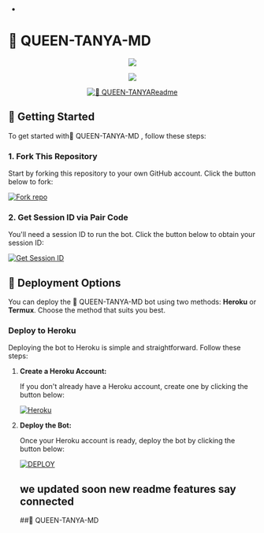 -

# 👑 QUEEN-TANYA-MD

<p align="center">
  <img src="https://readme-typing-svg.herokuapp.com?color=FF5733&center=true&vCenter=true&width=400&height=50&lines=Q...;U...,E...;E...;E...;N...;T...;TA...;TAN...;TANY...;TANYA+👑">
</p>

<p align="center">
  <img src="https://readme-typing-svg.herokuapp.com?color=FF5733&center=true&vCenter=true&width=500&height=50&lines=👑+QUEEN-TANYA-MD;A+Powerful+Multi-Device+WhatsApp+Bot;Developed+by+ICONIC-TECH+☠️">
</p>
<p align="center">
  <a href="https://github.com/QUEEN-TANYA-MD
"><img src="http://readme-typing-svg.herokuapp.com?color=red&center=true&vCenter=true&multiline=false&lines=👑 QUEEN-TANYA-MD
-+v1.0.0+MultiDevice;Developed+by+👑 QUEEN-TANYA-MD
~Xsid;Give+star+and+forks+this+Repo+🌟" alt="👑 QUEEN-TANYAReadme"></a>
</p>

## 🚀 Getting Started

To get started with👑 QUEEN-TANYA-MD
, follow these steps:

### 1. Fork This Repository

Start by forking this repository to your own GitHub account. Click the button below to fork:

<a href='https://github.com//fork' target="_blank"><img alt='Fork repo' src='https://img.shields.io/badge/Fork This Repo-black?style=for-the-badge&logo=git&logoColor=white'/></a>

### 2. Get Session ID via Pair Code

You'll need a session ID to run the bot. Click the button below to obtain your session ID:

<a href='https://professional-kitty-goutammallick516-86803e18.koyeb.app' target="_blank"><img alt='Get Session ID' src='https://img.shields.io/badge/Click here to get your session id-black?style=for-the-badge&logo=opencv&logoColor=red'/></a>

## 🚀 Deployment Options

You can deploy the 👑 QUEEN-TANYA-MD
bot using two methods: **Heroku** or **Termux**. Choose the method that suits you best.

### Deploy to Heroku

Deploying the bot to Heroku is simple and straightforward. Follow these steps:

1. **Create a Heroku Account:**

   If you don't already have a Heroku account, create one by clicking the button below:

   <a href='https://signup.heroku.com/' target="_blank"><img alt='Heroku' src='https://img.shields.io/badge/-Create-black?style=for-the-badge&logo=heroku&logoColor=red'/></a>

2. **Deploy the Bot:**

   Once your Heroku account is ready, deploy the bot by clicking the button below:

   <a href='https://heroku.com/deploy' target="_blank"><img alt='DEPLOY' src='https://img.shields.io/badge/-DEPLOY-black?style=for-the-badge&logo=heroku&logoColor=red'/></a>
   ## we updated soon new readme features say connected
   
    
   ##👑 QUEEN-TANYA-MD
               
   
